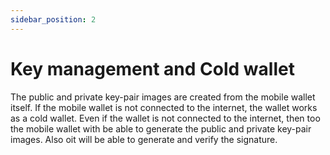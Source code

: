 ```yaml
---
sidebar_position: 2
---
```


# Key management and Cold wallet

The public and private key-pair images are created from the mobile wallet itself. If the mobile wallet is not connected to the internet, the wallet works as a cold wallet. Even if the wallet is not connected to the internet, then too the mobile wallet with be able to generate the public and private key-pair images. Also oit will be able to generate and verify the signature.